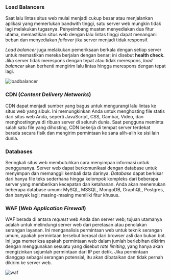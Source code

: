 ### Load Balancers
Saat lalu lintas situs web mulai menjadi cukup besar atau menjalankan aplikasi yang memerlukan bandwith tinggi, satu server web mungkin tidak lagi melakukan tugasnya. Penyeimbang muatan menyediakan dua fitur utama, memastikan situs web dengan lalu lintas tinggi dapat menangani beban dan menyediakan *failover* jika server menjadi tidak responsif.

*Load balancer* juga melakukan pemeriksaan berkala dengan setiap server untuk memastikan mereka berjalan dengan benar; ini disebut **health check**. Jika server tidak merespons dengan tepat atau tidak merespons, *load balancer* akan berhenti mengirim lalu lintas hingga merespons dengan tepat lagi.

![loadbalancer](https://raw.githubusercontent.com/yingcrackerhades/cybersec-module/main/Pre%20Security/How%20The%20Web%20Work/putting%20all%20together/Image/loadbalancer.png)

### CDN (*Content Delivery Networks*)
CDN dapat menjadi sumber yang bagus untuk mengurangi lalu lintas ke situs web yang sibuk. Ini memungkinkan Anda untuk menghosting file statis dari situs web Anda, seperti JavaScript, CSS, Gambar, Video, dan menghostingnya di ribuan server di seluruh dunia. Saat pengguna meminta salah satu file yang dihosting, CDN bekerja di tempat server terdekat berada secara fisik dan mengirim permintaan ke sana alih-alih ke sisi lain dunia.

### Databases
Seringkali situs web membutuhkan cara menyimpan informasi untuk penggunanya. Server web dapat berkomunikasi dengan database untuk menyimpan dan memanggil kembali data darinya. *Database* dapat berkisar dari hanya file teks sederhana hingga kelompok kompleks dari beberapa server yang memberikan kecepatan dan ketahanan. Anda akan menemukan beberapa database umum: MySQL, MSSQL, MongoDB, GraphQL, Postgres, dan banyak lagi; masing-masing memiliki fitur khusus.

### WAF (*Web Application Firewall*)
WAF berada di antara *request* web Anda dan server web; tujuan utamanya adalah untuk melindungi server web dari peretasan atau penolakan serangan layanan. Ini menganalisis permintaan web untuk teknik serangan umum, apakah permintaan tersebut berasal dari browser asli dan bukan bot. Ini juga memeriksa apakah permintaan web dalam jumlah berlebihan dikirim dengan menggunakan sesuatu yang disebut *rate limiting*, yang hanya akan mengizinkan sejumlah permintaan dari IP per detik. Jika permintaan dianggap sebagai serangan potensial, itu akan dibatalkan dan tidak pernah dikirim ke server web.

![waf](https://raw.githubusercontent.com/yingcrackerhades/cybersec-module/main/Pre%20Security/How%20The%20Web%20Work/putting%20all%20together/Image/waf.png)
